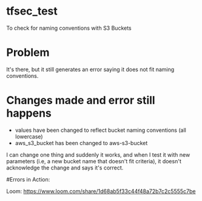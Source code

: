 # tfsec_test
To check for naming conventions with S3 Buckets

# Problem
It's there, but it still generates an error saying it does not fit naming conventions.
# Changes made and error still happens
- values have been changed to reflect bucket naming conventions (all lowercase)
- aws_s3_bucket has been changed to aws-s3-bucket

 I can change one thing and suddenly it works, and when I test it with new parameters (i.e, a new bucket name that doesn't fit criteria), it doesn't acknowledge the change and says it's correct.

#Errors in Action:

Loom: https://www.loom.com/share/1d68ab5f33c44f48a72b7c2c5555c7be
